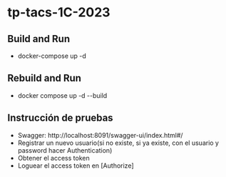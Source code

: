 # tp-tacs-1C-2023
## Build and Run
- docker-compose up -d

## Rebuild and Run
- docker compose up -d --build 

## Instrucción de pruebas
- Swagger: http://localhost:8091/swagger-ui/index.html#/
- Registrar un nuevo usuario(si no existe, si ya existe, con el usuario y password hacer Authentication)
- Obtener el access token
- Loguear el access token en [Authorize]


